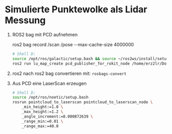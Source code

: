 # Simulierte Punktewolke als Lidar Messung

1. ROS2 bag mit PCD aufnehmen

    ros2 bag record /scan /pose --max-cache-size 4000000

    ```bash
    # Shell D:
    source /opt/ros/galactic/setup.bash && source ~/ros2ws/install/setup.bash # ROS2
    ros2 run lu_map_create pcd_publisher_for_rokit_node /home/erz2lr/Downloads/28092022_154530-crop.pts
    ```

2. ros2 nach ros2 bag convertieren mit: ```rosbags-convert```

3. Aus PCD eine LaserScan erzeugen
    ```bash
    # Shell D:
    source /opt/ros/noetic/setup.bash
    rosrun pointcloud_to_laserscan pointcloud_to_laserscan_node \
        _min_height:=1.0 \
        _max_height:=1.2 \
        _angle_increment:=0.000872639 \
        _range_min:=0.01 \
        _range_max:=40.0
    ```
